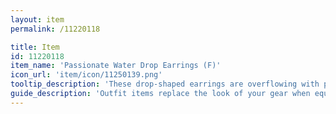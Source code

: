 ```yaml
---
layout: item
permalink: /11220118

title: Item
id: 11220118
item_name: 'Passionate Water Drop Earrings (F)'
icon_url: 'item/icon/11250139.png'
tooltip_description: 'These drop-shaped earrings are overflowing with passion.'
guide_description: 'Outfit items replace the look of your gear when equipped.'
---
```

